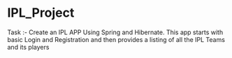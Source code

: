 # IPL_Project


Task :-
Create an IPL APP Using Spring and Hibernate. This app starts with basic Login and Registration and then provides a listing of all the IPL Teams and its players
